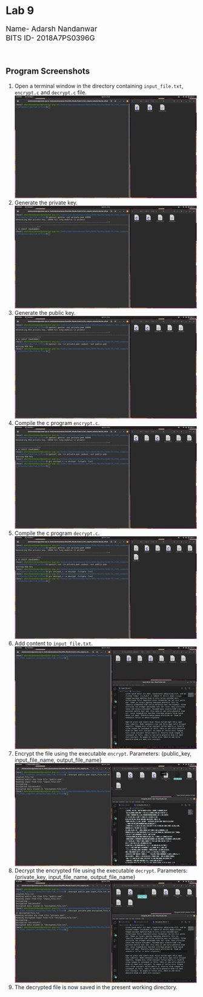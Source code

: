 # Lab 9
<div style="font-size: 1.2rem">
Name- Adarsh Nandanwar<br>
BITS ID- 2018A7PS0396G</div>
<br>
<br>


## Program Screenshots
1. Open a terminal window in the directory containing `input_file.txt`, `encrypt.c` and `decrypt.c` file.
![p1](screenshots/1.png)
2. Generate the private key.
![p2](screenshots/2.png)
3. Generate the public key.
![p3](screenshots/3.png)
4. Compile the c program `encrypt.c`.
![p4](screenshots/4.png)
5. Compile the c program `decrypt.c`.
![p5](screenshots/5.png)
6. Add content to `input_file.txt`.
![p6](screenshots/6.png)
7. Encrypt the file using the executable `encrypt`. Parameters: {public_key, input_file_name, output_file_name}
![p7](screenshots/7.png)
8. Decrypt the encrypted file using the executable `decrypt`. Parameters: {private_key, input_file_name, output_file_name}
![p8](screenshots/8.png)
5. The decrypted file is now saved in the present working directory.